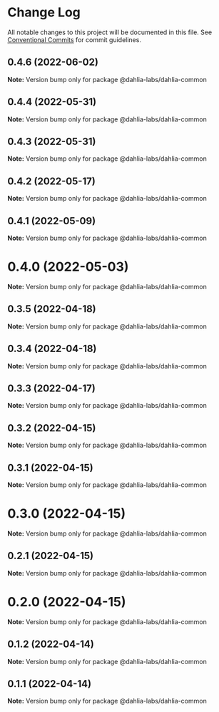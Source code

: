 # Change Log

All notable changes to this project will be documented in this file.
See [Conventional Commits](https://conventionalcommits.org) for commit guidelines.

## 0.4.6 (2022-06-02)

**Note:** Version bump only for package @dahlia-labs/dahlia-common





## 0.4.4 (2022-05-31)

**Note:** Version bump only for package @dahlia-labs/dahlia-common





## 0.4.3 (2022-05-31)

**Note:** Version bump only for package @dahlia-labs/dahlia-common





## 0.4.2 (2022-05-17)

**Note:** Version bump only for package @dahlia-labs/dahlia-common





## 0.4.1 (2022-05-09)

**Note:** Version bump only for package @dahlia-labs/dahlia-common





# 0.4.0 (2022-05-03)

**Note:** Version bump only for package @dahlia-labs/dahlia-common





## 0.3.5 (2022-04-18)

**Note:** Version bump only for package @dahlia-labs/dahlia-common





## 0.3.4 (2022-04-18)

**Note:** Version bump only for package @dahlia-labs/dahlia-common





## 0.3.3 (2022-04-17)

**Note:** Version bump only for package @dahlia-labs/dahlia-common





## 0.3.2 (2022-04-15)

**Note:** Version bump only for package @dahlia-labs/dahlia-common





## 0.3.1 (2022-04-15)

**Note:** Version bump only for package @dahlia-labs/dahlia-common





# 0.3.0 (2022-04-15)

**Note:** Version bump only for package @dahlia-labs/dahlia-common





## 0.2.1 (2022-04-15)

**Note:** Version bump only for package @dahlia-labs/dahlia-common





# 0.2.0 (2022-04-15)

**Note:** Version bump only for package @dahlia-labs/dahlia-common





## 0.1.2 (2022-04-14)

**Note:** Version bump only for package @dahlia-labs/dahlia-common

## 0.1.1 (2022-04-14)

**Note:** Version bump only for package @dahlia-labs/dahlia-common
